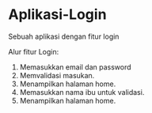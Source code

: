 # Aplikasi-Login
Sebuah aplikasi dengan fitur login

Alur fitur Login:
1. Memasukkan email dan password
2. Memvalidasi masukan.
3. Menampilkan halaman home.
4. Memasukkan nama ibu untuk validasi.
5. Menampilkan halaman home.
